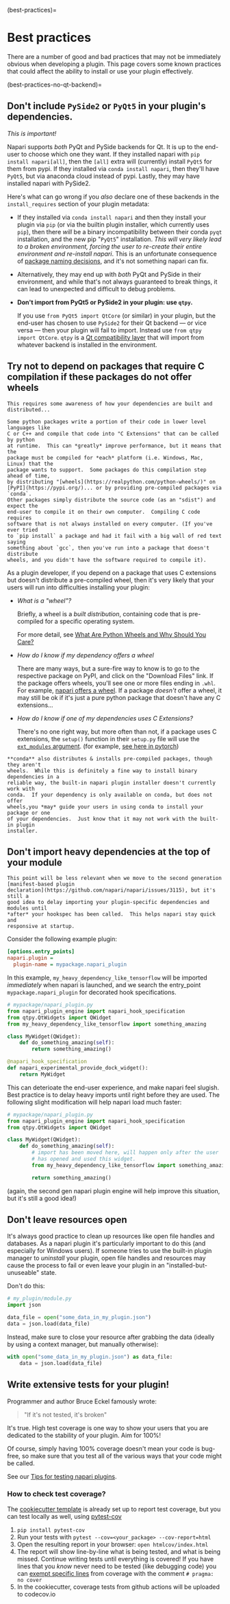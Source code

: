 (best-practices)=

# Best practices

There are a number of good and bad practices that may not be immediately obvious
when developing a plugin.  This page covers some known practices that could
affect the ability to install or use your plugin effectively.


(best-practices-no-qt-backend)=

## Don't include `PySide2` or `PyQt5` in your plugin's dependencies.

*This is important!*

Napari supports *both* PyQt and PySide backends for Qt.  It is up to the
end-user to choose which one they want. If they installed napari with `pip
install napari[all]`, then the `[all]` extra will (currently) install `PyQt5`
for them from pypi.  If they installed via `conda install napari`, then they'll
have `PyQt5`, but via anaconda cloud instead of pypi. Lastly, they may have
installed napari with PySide2.

Here's what can go wrong if you *also* declare one of these backends in the
`install_requires` section of your plugin metadata:

- If they installed via `conda install napari` and then they install your plugin
  via `pip` (or via the builtin plugin installer, which currently uses `pip`),
  then there *will* be a binary incompatibility between their conda `pyqt`
  installation, and the new pip "`PyQt5`" installation. *This will very likely
  lead to a broken environment, forcing the user to re-create their entire
  environment and re-install napari*. This is an unfortunate consequence of
  [package naming
  decisions](https://github.com/ContinuumIO/anaconda-issues/issues/1554), and
  it's not something napari can fix.
- Alternatively, they may end up with *both* PyQt and PySide in their
  environment, and while that's not always guaranteed to break things, it can
  lead to unexpected and difficult to debug problems.

- **Don't import from PyQt5 or PySide2 in your plugin: use `qtpy`.**

    If you use `from PyQt5 import QtCore` (or similar) in your plugin, but the
    end-user has chosen to use `PySide2` for their Qt backend — or vice versa —
    then your plugin will fail to import.  Instead use `from qtpy import
    QtCore`.  `qtpy` is a [Qt compatibility
    layer](https://github.com/spyder-ide/qtpy) that will import from whatever
    backend is installed in the environment.

## Try not to depend on packages that require C compilation if these packages do not offer wheels

````{tip}
This requires some awareness of how your dependencies are built and distributed...

Some python packages write a portion of their code in lower level languages like
C or C++ and compile that code into "C Extensions" that can be called by python
at runtime.  This can *greatly* improve performance, but it means that the
package must be compiled for *each* platform (i.e. Windows, Mac, Linux) that the
package wants to support.  Some packages do this compilation step ahead of time,
by distributing "[wheels](https://realpython.com/python-wheels/)" on
[PyPI](https://pypi.org/)... or by providing pre-compiled packages via `conda`.
Other packages simply distribute the source code (as an "sdist") and expect the
end-user to compile it on their own computer.  Compiling C code requires
software that is not always installed on every computer. (If you've ever tried
to `pip install` a package and had it fail with a big wall of red text saying
something about `gcc`, then you've run into a package that doesn't distribute
wheels, and you didn't have the software required to compile it).
````


As a plugin developer, if you depend on a package that uses C extensions but
doesn't distribute a pre-compiled wheel, then it's very likely that your users
will run into difficulties installing your plugin:

- *What is a "wheel"?*

  Briefly, a wheel is a *built distribution*, containing code that is
  pre-compiled for a specific operating system.

  For more detail, see [What Are Python Wheels and Why Should You
  Care?](https://realpython.com/python-wheels/)

- *How do I know if my dependency offers a wheel*

  There are many ways, but a sure-fire way to know is to go to the respective
  package on PyPI, and click on the "Download Files" link.  If the package
  offers wheels, you'll see one or more files ending in `.whl`.  For example,
  [napari offers a wheel](https://pypi.org/project/napari/#files).  If a package
  *doesn't* offer a wheel, it may still be ok if it's just a pure python package
  that doesn't have any C extensions...

- *How do I know if one of my dependencies uses C Extensions?*

  There's no one right way, but more often than not, if a package uses C
  extensions, the `setup()` function in their `setup.py` file will use the
  [`ext_modules`
  argument](https://docs.python.org/3/distutils/setupscript.html#describing-extension-modules).
  (for example, [see here in
  pytorch](https://github.com/pytorch/pytorch/blob/master/setup.py#L914))

````{admonition} What about conda?
**conda** also distributes & installs pre-compiled packages, though they aren't
wheels.  While this is definitely a fine way to install binary dependencies in a
reliable way, the built-in napari plugin installer doesn't currently work with
conda.  If your dependency is only available on conda, but does not offer
wheels,you *may* guide your users in using conda to install your package or one
of your dependencies.  Just know that it may not work with the built-in plugin
installer. 
````


## Don't import heavy dependencies at the top of your module

````{note}
This point will be less relevant when we move to the second generation
[manifest-based plugin
declaration](https://github.com/napari/napari/issues/3115), but it's still a
good idea to delay importing your plugin-specific dependencies and modules until
*after* your hookspec has been called.  This helps napari stay quick and
responsive at startup.  
````



Consider the following example plugin:

```ini
[options.entry_points]
napari.plugin =
  plugin-name = mypackage.napari_plugin
```

In this example, `my_heavy_dependency_like_tensorflow` will be imported
*immediately* when napari is launched, and we search the entry_point
`mypackage.napari_plugin` for decorated hook specifications.

```py
# mypackage/napari_plugin.py
from napari_plugin_engine import napari_hook_specification
from qtpy.QtWidgets import QWidget
from my_heavy_dependency_like_tensorflow import something_amazing

class MyWidget(QWidget):
    def do_something_amazing(self):
        return something_amazing()

@napari_hook_specification
def napari_experimental_provide_dock_widget():
    return MyWidget
```

This can deterioate the end-user experience, and make napari feel slugish. Best
practice is to delay heavy imports until right before they are used.  The
following slight modification will help napari load much faster:

```py
# mypackage/napari_plugin.py
from napari_plugin_engine import napari_hook_specification
from qtpy.QtWidgets import QWidget

class MyWidget(QWidget):
    def do_something_amazing(self):
        # import has been moved here, will happen only after the user
        # has opened and used this widget.
        from my_heavy_dependency_like_tensorflow import something_amazing

        return something_amazing()
```

(again, the second gen napari plugin engine will help improve this situation,
but it's still a good idea!)

## Don't leave resources open

It's always good practice to clean up resources like open file handles and
databases.  As a napari plugin it's particularly important to do this (and
especially for Windows users).  If someone tries to use the built-in plugin
manager to *uninstall* your plugin, open file handles and resources may cause
the process to fail or even leave your plugin in an "installed-but-unuseable"
state.

Don't do this:

```py
# my_plugin/module.py
import json

data_file = open("some_data_in_my_plugin.json")
data = json.load(data_file)
```

Instead, make sure to close your resource after grabbing the data (ideally by
using a context manager, but manually otherwise):

```py
with open("some_data_in_my_plugin.json") as data_file:
    data = json.load(data_file)
```



## Write extensive tests for your plugin!

Programmer and author Bruce Eckel famously wrote:

> "If it's not tested, it's broken"

It's true.  High test coverage is one way to show your users that you are
dedicated to the stability of your plugin. Aim for 100%!

Of course, simply having 100% coverage doesn't mean your code is bug-free, so
make sure that you test all of the various ways that your code might be called.

See our [Tips for testing napari plugins](plugin-testing-tips).

### How to check test coverage?

The [cookiecutter
template](https://github.com/napari/cookiecutter-napari-plugin) is already set
up to report test coverage, but you can test locally as well, using
[pytest-cov](https://github.com/pytest-dev/pytest-cov)

1. `pip install pytest-cov`
2. Run your tests with `pytest --cov=<your_package> --cov-report=html`
3. Open the resulting report in your browser: `open htmlcov/index.html`
4. The report will show line-by-line what is being tested, and what is being
   missed. Continue writing tests until everything is covered! If you have
   lines that you *know* never need to be tested (like debugging code) you can
   [exempt specific
   lines](https://coverage.readthedocs.io/en/6.4.4/excluding.html#excluding-code-from-coverage-py)
   from coverage with the comment `# pragma: no cover`
5. In the cookiecutter, coverage tests from github actions will be uploaded to
   codecov.io
